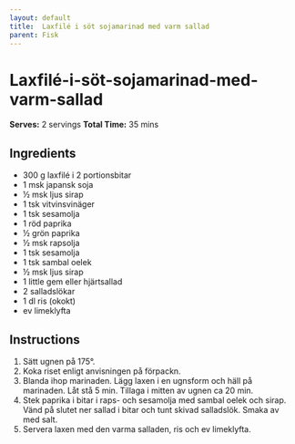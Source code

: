 ```yaml
---
layout: default
title:  Laxfilé i söt sojamarinad med varm sallad
parent: Fisk
---
```


# Laxfilé-i-söt-sojamarinad-med-varm-sallad
**Serves:** 2 servings
**Total Time:** 35 mins

## Ingredients
- 300 g laxfilé i 2 portionsbitar
- 1 msk japansk soja
- ½ msk ljus sirap
- 1 tsk vitvinsvinäger
- 1 tsk sesamolja
- 1 röd paprika
- ½ grön paprika
- ½ msk rapsolja
- 1 tsk sesamolja
- 1 tsk sambal oelek
- ½ msk ljus sirap
- 1 little gem eller hjärtsallad
- 2 salladslökar
- 1 dl ris (okokt)
- ev limeklyfta

## Instructions
1. Sätt ugnen på 175°.
2. Koka riset enligt anvisningen på förpackn.
3. Blanda ihop marinaden. Lägg laxen i en ugnsform och häll på marinaden. Låt stå 5 min. Tillaga i mitten av ugnen ca 20 min.
4. Stek paprika i bitar i raps- och sesamolja med sambal oelek och sirap. Vänd på slutet ner sallad i bitar och tunt skivad salladslök. Smaka av med salt.
5. Servera laxen med den varma salladen, ris och ev limeklyfta.
